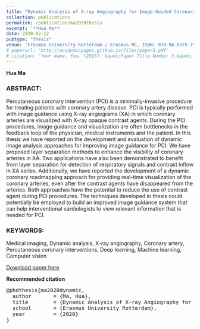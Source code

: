 ```yaml
---
title: "Dynamic Analysis of X-ray Angiography for Image-Guided Coronary Interventions"
collection: publications
permalink: /publication/ma2020thesis
excerpt: '**Hua Ma**'
date: 2020-02-12
pubtype: "thesis"
venue: 'Erasmus University Rotterdam / Erasmus MC, ISBN: 978-94-6375-752-2'
# paperurl: 'http://academicpages.github.io/files/paper3.pdf'
# citation: 'Your Name, You. (2015). &quot;Paper Title Number 3.&quot; <i>Journal 1</i>. 1(3).'
---
```

**Hua Ma**

### ABSTRACT:

Percutaneous coronary intervention (PCI) is a minimally-invasive procedure for treating patients with coronary artery disease. PCI is typically performed with image guidance using X-ray angiograms (XA) in which coronary arteries are visualized with X-ray opaque contrast agents. During the PCI procedures, image guidance and visualization are often bottlenecks in the feedback loop of the physician, medical instruments and the patient. In this thesis we have reported on the development and evaluation of dynamic image analysis approaches for improving image guidance for PCI. We have proposed layer separation methods to enhance the visibility of coronary arteries in XA. Two applications have also been demonstrated to benefit from layer separation for detection of respiratory signals and contrast inflow in XA series. Additionally, we have reported the development of a dynamic coronary roadmapping approach for providing real-time visualization of the coronary arteries, even after the contrast agents have disappeared from the arteries. Both approaches have the potential to reduce the use of contrast agent during PCI procedures. The techniques developed in thesis could potentially be employed to build an improved image guidance system that can help interventional cardiologists to view relevant information that is needed for PCI.



### KEYWORDS:

Medical imaging, Dynamic analysis, X-ray angiography, Coronary artery, Percutaneous coronary interventions, Deep learning, Machine learning, Computer vision

[Download paper here](https://repub.eur.nl/pub/124643)

**Recommended citation**

<pre>
@phdthesis{ma2020dynamic,
  author       = {Ma, Hua}, 
  title        = {Dynamic Analysis of X-ray Angiography for Image-Guided Coronary Interventions},
  school       = {Erasmus University Rotterdam},
  year         = {2020}
}
</pre>